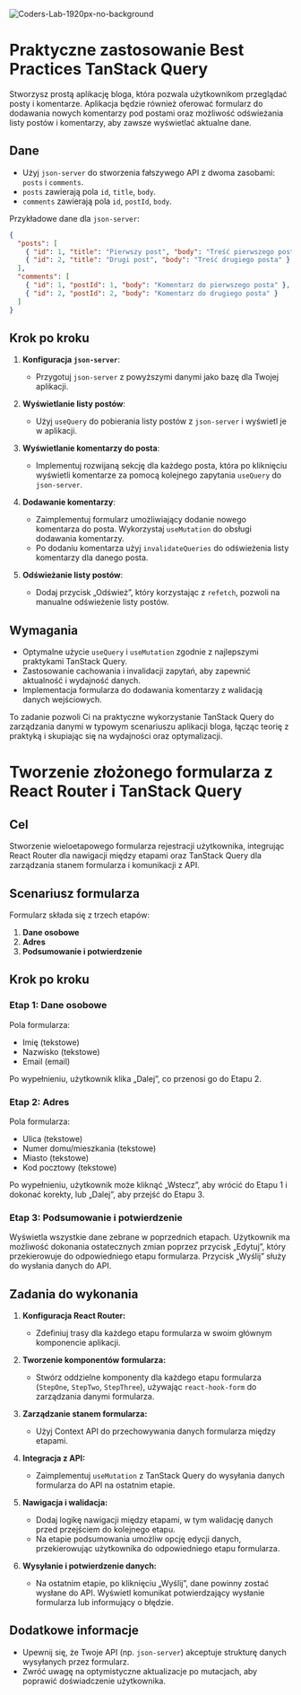 ![Coders-Lab-1920px-no-background](https://user-images.githubusercontent.com/30623667/104709394-2cabee80-571f-11eb-9518-ea6a794e558e.png)


# Praktyczne zastosowanie Best Practices TanStack Query

Stworzysz prostą aplikację bloga, która pozwala użytkownikom przeglądać posty i komentarze. Aplikacja będzie również oferować formularz do dodawania nowych komentarzy pod postami oraz możliwość odświeżania listy postów i komentarzy, aby zawsze wyświetlać aktualne dane.

## Dane

- Użyj `json-server` do stworzenia fałszywego API z dwoma zasobami: `posts` i `comments`.
- `posts` zawierają pola `id`, `title`, `body`.
- `comments` zawierają pola `id`, `postId`, `body`.

Przykładowe dane dla `json-server`:

```json
{
  "posts": [
    { "id": 1, "title": "Pierwszy post", "body": "Treść pierwszego posta" },
    { "id": 2, "title": "Drugi post", "body": "Treść drugiego posta" }
  ],
  "comments": [
    { "id": 1, "postId": 1, "body": "Komentarz do pierwszego posta" },
    { "id": 2, "postId": 2, "body": "Komentarz do drugiego posta" }
  ]
}
```

## Krok po kroku

1. **Konfiguracja `json-server`**:

   - Przygotuj `json-server` z powyższymi danymi jako bazę dla Twojej aplikacji.

2. **Wyświetlanie listy postów**:

   - Użyj `useQuery` do pobierania listy postów z `json-server` i wyświetl je w aplikacji.

3. **Wyświetlanie komentarzy do posta**:

   - Implementuj rozwijaną sekcję dla każdego posta, która po kliknięciu wyświetli komentarze za pomocą kolejnego zapytania `useQuery` do `json-server`.

4. **Dodawanie komentarzy**:

   - Zaimplementuj formularz umożliwiający dodanie nowego komentarza do posta. Wykorzystaj `useMutation` do obsługi dodawania komentarzy.
   - Po dodaniu komentarza użyj `invalidateQueries` do odświeżenia listy komentarzy dla danego posta.

5. **Odświeżanie listy postów**:
   - Dodaj przycisk „Odśwież”, który korzystając z `refetch`, pozwoli na manualne odświeżenie listy postów.

## Wymagania

- Optymalne użycie `useQuery` i `useMutation` zgodnie z najlepszymi praktykami TanStack Query.
- Zastosowanie cachowania i invalidacji zapytań, aby zapewnić aktualność i wydajność danych.
- Implementacja formularza do dodawania komentarzy z walidacją danych wejściowych.

To zadanie pozwoli Ci na praktyczne wykorzystanie TanStack Query do zarządzania danymi w typowym scenariuszu aplikacji bloga, łącząc teorię z praktyką i skupiając się na wydajności oraz optymalizacji.


# Tworzenie złożonego formularza z React Router i TanStack Query

## Cel

Stworzenie wieloetapowego formularza rejestracji użytkownika, integrując React Router dla nawigacji między etapami oraz TanStack Query dla zarządzania stanem formularza i komunikacji z API.

## Scenariusz formularza

Formularz składa się z trzech etapów:

1. **Dane osobowe**
2. **Adres**
3. **Podsumowanie i potwierdzenie**

## Krok po kroku

### Etap 1: Dane osobowe

Pola formularza:

- Imię (tekstowe)
- Nazwisko (tekstowe)
- Email (email)

Po wypełnieniu, użytkownik klika „Dalej”, co przenosi go do Etapu 2.

### Etap 2: Adres

Pola formularza:

- Ulica (tekstowe)
- Numer domu/mieszkania (tekstowe)
- Miasto (tekstowe)
- Kod pocztowy (tekstowe)

Po wypełnieniu, użytkownik może kliknąć „Wstecz”, aby wrócić do Etapu 1 i dokonać korekty, lub „Dalej”, aby przejść do Etapu 3.

### Etap 3: Podsumowanie i potwierdzenie

Wyświetla wszystkie dane zebrane w poprzednich etapach. Użytkownik ma możliwość dokonania ostatecznych zmian poprzez przycisk „Edytuj”, który przekierowuje do odpowiedniego etapu formularza. Przycisk „Wyślij” służy do wysłania danych do API.

## Zadania do wykonania

1. **Konfiguracja React Router:**

   - Zdefiniuj trasy dla każdego etapu formularza w swoim głównym komponencie aplikacji.

2. **Tworzenie komponentów formularza:**

   - Stwórz oddzielne komponenty dla każdego etapu formularza (`StepOne`, `StepTwo`, `StepThree`), używając `react-hook-form` do zarządzania danymi formularza.

3. **Zarządzanie stanem formularza:**

   - Użyj Context API do przechowywania danych formularza między etapami.

4. **Integracja z API:**

   - Zaimplementuj `useMutation` z TanStack Query do wysyłania danych formularza do API na ostatnim etapie.

5. **Nawigacja i walidacja:**

   - Dodaj logikę nawigacji między etapami, w tym walidację danych przed przejściem do kolejnego etapu.
   - Na etapie podsumowania umożliw opcję edycji danych, przekierowując użytkownika do odpowiedniego etapu formularza.

6. **Wysyłanie i potwierdzenie danych:**
   - Na ostatnim etapie, po kliknięciu „Wyślij”, dane powinny zostać wysłane do API. Wyświetl komunikat potwierdzający wysłanie formularza lub informujący o błędzie.

## Dodatkowe informacje

- Upewnij się, że Twoje API (np. `json-server`) akceptuje strukturę danych wysyłanych przez formularz.
- Zwróć uwagę na optymistyczne aktualizacje po mutacjach, aby poprawić doświadczenie użytkownika.
